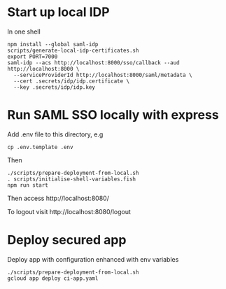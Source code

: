 # Start up local IDP

In one shell

    npm install --global saml-idp
    scripts/generate-local-idp-certificates.sh
    export PORT=7000
    saml-idp --acs http://localhost:8000/sso/callback --aud http://localhost:8000 \
      --serviceProviderId http://localhost:8000/saml/metadata \
      --cert .secrets/idp/idp.certificate \
      --key .secrets/idp/idp.key

# Run SAML SSO locally with express

Add .env file to this directory, e.g

    cp .env.template .env

Then

    ./scripts/prepare-deployment-from-local.sh
    . scripts/initialise-shell-variables.fish
    npm run start
    
Then access http://localhost:8080/

To logout visit http://localhost:8080/logout

# Deploy secured app

Deploy app with configuration enhanced with env variables

    ./scripts/prepare-deployment-from-local.sh
    gcloud app deploy ci-app.yaml
